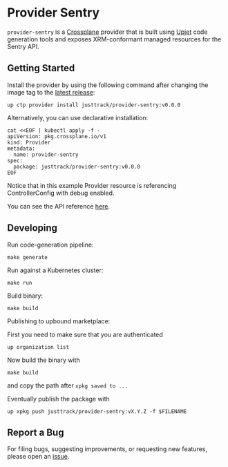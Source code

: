 # Provider Sentry

`provider-sentry` is a [Crossplane](https://crossplane.io/) provider that
is built using [Upjet](https://github.com/crossplane/upjet) code
generation tools and exposes XRM-conformant managed resources for the
Sentry API.

## Getting Started

Install the provider by using the following command after changing the image tag
to the [latest release](https://marketplace.upbound.io/providers/justtrack/provider-sentry):
```
up ctp provider install justtrack/provider-sentry:v0.0.0
```

Alternatively, you can use declarative installation:
```
cat <<EOF | kubectl apply -f -
apiVersion: pkg.crossplane.io/v1
kind: Provider
metadata:
  name: provider-sentry
spec:
  package: justtrack/provider-sentry:v0.0.0
EOF
```

Notice that in this example Provider resource is referencing ControllerConfig with debug enabled.

You can see the API reference [here](https://doc.crds.dev/github.com/justtrack/provider-sentry).

## Developing

Run code-generation pipeline:
```console
make generate
```

Run against a Kubernetes cluster:

```console
make run
```

Build binary:

```console
make build
```

Publishing to upbound marketplace:

First you need to make sure that you are authenticated
```shell
up organization list
```

Now build the binary with
```shell
make build
```
and copy the path after `xpkg saved to ...`

Eventually publish the package with
```shell
up xpkg push justtrack/provider-sentry:vX.Y.Z -f $FILENAME
```

## Report a Bug

For filing bugs, suggesting improvements, or requesting new features, please
open an [issue](https://github.com/justtrack/provider-sentry/issues).
